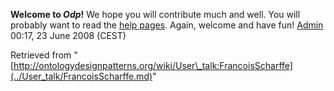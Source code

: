 __Welcome to _Odp_!__ We hope you will contribute much and well. 
You will probably want to read the [help pages](http://ontologydesignpatterns.org/wiki/Help:Contents "Help:Contents"). Again, welcome and have fun! [Admin](http://ontologydesignpatterns.org/wiki/index.php?title=User:Admin&action=edit&redlink=1 "User:Admin (not yet written)") 00:17, 23 June 2008 (CEST)





Retrieved from "[http://ontologydesignpatterns.org/wiki/User\_talk:FrancoisScharffe](../User_talk/FrancoisScharffe.md)"